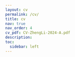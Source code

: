 ```yaml
---
layout: cv
permalink: /cv/
title: cv
nav: true
nav_order: 4
cv_pdf: CV-ZhengLi-2024-A.pdf
description: 
toc:
  sidebar: left
---
```

